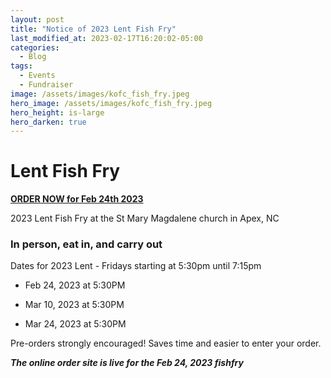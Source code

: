 ```yaml
---
layout: post
title: "Notice of 2023 Lent Fish Fry"
last_modified_at: 2023-02-17T16:20:02-05:00
categories:
  - Blog
tags:
  - Events
  - Fundraiser
image: /assets/images/kofc_fish_fry.jpeg
hero_image: /assets/images/kofc_fish_fry.jpeg
hero_height: is-large
hero_darken: true
---
```


# Lent Fish Fry

[**ORDER NOW for Feb 24th 2023**](http://lentfishfry.com)

2023 Lent Fish Fry at the St Mary Magdalene church in Apex, NC

### In person, eat in, and carry out




Dates for 2023 Lent - Fridays starting at 5:30pm until 7:15pm

* Feb 24, 2023 at 5:30PM

* Mar 10, 2023 at 5:30PM

* Mar 24, 2023 at 5:30PM

Pre-orders strongly encouraged! Saves time and easier to enter your order.

***The online order site is live for the Feb 24, 2023 fishfry***

